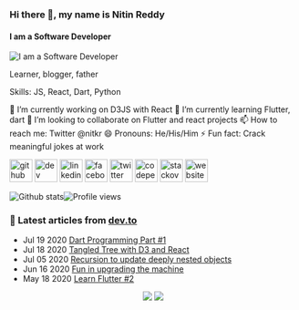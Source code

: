 ### Hi there 👋, my name is Nitin Reddy
#### I am a Software Developer
![I am a Software Developer](https://media-exp1.licdn.com/dms/image/C5116AQGT2iiuViBStA/profile-displaybackgroundimage-shrink_350_1400/0?e=1600905600&v=beta&t=wepeILZbLzjioLwSXaYNfFsc0dWsqvSyzP6A4kEZsEo)

Learner, blogger, father

Skills: JS, React, Dart, Python

🔭 I’m currently working on D3JS with React 🌱 I’m currently learning Flutter, dart 👯 I’m looking to collaborate on Flutter and react projects 📫 How to reach me: Twitter @nitkr 😄 Pronouns: He/His/Him ⚡ Fun fact: Crack meaningful jokes at work  

[<img src='https://cdn.jsdelivr.net/npm/simple-icons@3.0.1/icons/github.svg' alt='github' height='40'>](https://github.com/nitinreddy3)  [<img src='https://cdn.jsdelivr.net/npm/simple-icons@3.0.1/icons/dev-dot-to.svg' alt='dev' height='40'>](https://dev.to/nitinreddy3)  [<img src='https://cdn.jsdelivr.net/npm/simple-icons@3.0.1/icons/linkedin.svg' alt='linkedin' height='40'>](https://www.linkedin.com/in/mnkreddy//)  [<img src='https://cdn.jsdelivr.net/npm/simple-icons@3.0.1/icons/facebook.svg' alt='facebook' height='40'>](https://www.facebook.com/nitinkreddy3)  [<img src='https://cdn.jsdelivr.net/npm/simple-icons@3.0.1/icons/twitter.svg' alt='twitter' height='40'>](https://twitter.com/nitkr)  [<img src='https://cdn.jsdelivr.net/npm/simple-icons@3.0.1/icons/codepen.svg' alt='codepen' height='40'>](https://codepen.io/nkr)  [<img src='https://cdn.jsdelivr.net/npm/simple-icons@3.0.1/icons/stackoverflow.svg' alt='stackoverflow' height='40'>](https://stackoverflow.com/users/3259522/mandam-nitin-kumar-reddy)  [<img src='https://cdn.jsdelivr.net/npm/simple-icons@3.0.1/icons/icloud.svg' alt='website' height='40'>](https://nitinkreddy.me)  

![Github stats](https://github-readme-stats.vercel.app/api?username=nitinreddy3&show_icons=true)![Profile views](https://gpvc.arturio.dev/nitinreddy3)  

### 📝 Latest articles from [dev.to](https://dev.to/nitinreddy3)

* Jul 19 2020 [Dart Programming Part #1](https://dev.to/nitinreddy3/dart-programming-part-1-2p8k) 
* Jul 18 2020 [Tangled Tree with D3 and React](https://dev.to/nitinreddy3/tangled-tree-with-d3-and-react-5g25) 
* Jul 05 2020 [Recursion to update deeply nested objects](https://dev.to/nitinreddy3/recursion-to-update-deeply-nested-objects-f7e) 
* Jun 16 2020 [Fun in upgrading the machine ](https://dev.to/nitinreddy3/fun-in-upgrading-the-machine-5cgn) 
* May 18 2020 [Learn Flutter #2](https://dev.to/nitinreddy3/learn-flutter-2-5eo6) 
<p align="center">

<img src="https://visitor-badge.laobi.icu/badge?page_id=nitinreddy3.nitinreddy3" />

<img src="https://img.shields.io/badge/dynamic/json?color=brightgreen&label=followers&query=followers&url=https%3A%2F%2Fapi.github.com%2Fusers%2Fnitinreddy3" />

</p>

